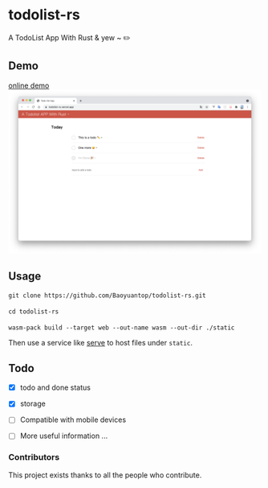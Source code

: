 # todolist-rs

A TodoList App With Rust & yew ~ ✏️

## Demo
[online demo](https://todolist-rs.vercel.app/)
![demo](static/demo.png)

## Usage

```
git clone https://github.com/Baoyuantop/todolist-rs.git

cd todolist-rs

wasm-pack build --target web --out-name wasm --out-dir ./static
```

Then use a service like [serve](https://www.npmjs.com/package/serve) to host files under `static`.

## Todo

- [x] todo and done status
- [x] storage
- [ ] Compatible with mobile devices
- [ ] More useful information
...


### Contributors

This project exists thanks to all the people who contribute. 
